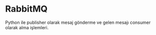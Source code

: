 # RabbitMQ
Python ile publisher olarak mesaj gönderme ve gelen mesajı consumer olarak alma işlemleri.

